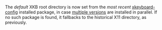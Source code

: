 The *default* XKB root directory is now set from the *most recent*
[xkeyboard-config](https://gitlab.freedesktop.org/xkeyboard-config/xkeyboard-config)
installed package, in case [multiple versions](https://xkeyboard-config.freedesktop.org/doc/versioning/)
are installed in parallel.
If no such package is found, it fallbacks to the historical X11 directory, as previously.
